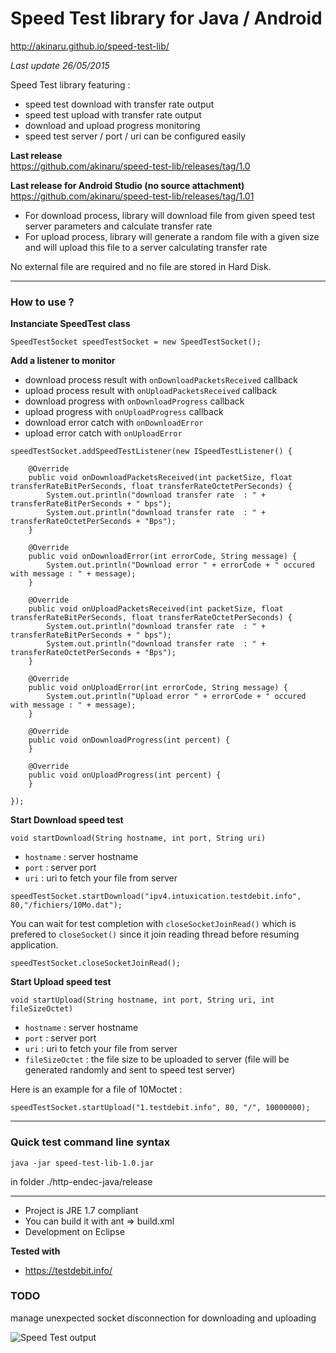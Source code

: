 # Speed Test library for Java / Android  #

http://akinaru.github.io/speed-test-lib/

<i>Last update 26/05/2015</i>

Speed Test library featuring :

* speed test download with transfer rate output
* speed test upload with transfer rate output
* download and upload progress monitoring
* speed test server / port / uri can be configured easily

<b>Last release</b><br/>
https://github.com/akinaru/speed-test-lib/releases/tag/1.0

<b>Last release for Android Studio (no source attachment)</b><br/>
https://github.com/akinaru/speed-test-lib/releases/tag/1.01

* For download process, library will download file from given speed test server parameters and calculate transfer rate
* For upload process, library will generate a random file with a given size and will upload this file to a server calculating transfer rate

No external file are required and no file are stored in Hard Disk.

<hr/>

<h3>How to use ?</h3>

<b>Instanciate SpeedTest class</b>

```
SpeedTestSocket speedTestSocket = new SpeedTestSocket();
```
<b>Add a listener to monitor</b>

* download process result with ``onDownloadPacketsReceived`` callback
* upload process result with ``onUploadPacketsReceived`` callback
* download progress with ``onDownloadProgress`` callback
* upload progress with ``onUploadProgress`` callback
* download error catch with ``onDownloadError``
* upload error catch with ``onUploadError``

```
speedTestSocket.addSpeedTestListener(new ISpeedTestListener() {

	@Override
	public void onDownloadPacketsReceived(int packetSize, float transferRateBitPerSeconds, float transferRateOctetPerSeconds) {
		System.out.println("download transfer rate  : " + transferRateBitPerSeconds + " bps");
		System.out.println("download transfer rate  : " + transferRateOctetPerSeconds + "Bps");
	}

	@Override
	public void onDownloadError(int errorCode, String message) {
		System.out.println("Download error " + errorCode + " occured with message : " + message);
	}

	@Override
	public void onUploadPacketsReceived(int packetSize, float transferRateBitPerSeconds, float transferRateOctetPerSeconds) {
		System.out.println("download transfer rate  : " + transferRateBitPerSeconds + " bps");
		System.out.println("download transfer rate  : " + transferRateOctetPerSeconds + "Bps");
	}

	@Override
	public void onUploadError(int errorCode, String message) {
		System.out.println("Upload error " + errorCode + " occured with message : " + message);
	}

	@Override
	public void onDownloadProgress(int percent) {
	}

	@Override
	public void onUploadProgress(int percent) {
	}

});

```

<b>Start Download speed test</b>

``void startDownload(String hostname, int port, String uri)``

* `hostname` : server hostname
* `port` : server port
* `uri` : uri to fetch your file from server

```
speedTestSocket.startDownload("ipv4.intuxication.testdebit.info", 80,"/fichiers/10Mo.dat");
```
You can wait for test completion with ``closeSocketJoinRead()`` which is prefered to ``closeSocket()`` since it join reading thread before resuming application.

```
speedTestSocket.closeSocketJoinRead();
```

<b>Start Upload speed test</b>

```
void startUpload(String hostname, int port, String uri, int fileSizeOctet)
```

* `hostname` : server hostname
* `port` : server port
* `uri` : uri to fetch your file from server
* `fileSizeOctet` : the file size to be uploaded to server (file will be generated randomly and sent to speed test server)

Here is an example for a file of 10Moctet :
```
speedTestSocket.startUpload("1.testdebit.info", 80, "/", 10000000);
```
<hr/>

<h3>Quick test command line syntax</h3> 

``java -jar speed-test-lib-1.0.jar``

in folder ./http-endec-java/release

<hr/>

* Project is JRE 1.7 compliant
* You can build it with ant => build.xml
* Development on Eclipse 

<b>Tested with</b>

* https://testdebit.info/

<h3>TODO</h3>

manage unexpected socket disconnection for downloading and uploading

![Speed Test output](https://raw.github.com/akinaru/speed-test-lib/master/speed-test.png)

